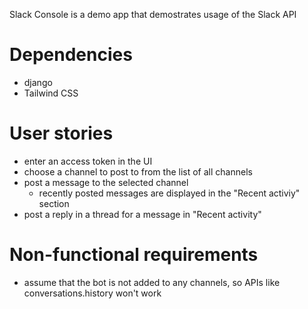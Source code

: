 Slack Console is a demo app that demostrates usage of the Slack API

# Dependencies

- django
- Tailwind CSS

# User stories

- enter an access token in the UI
- choose a channel to post to from the list of all channels
- post a message to the selected channel
  - recently posted messages are displayed in the "Recent activiy" section
- post a reply in a thread for a message in "Recent activity"

# Non-functional requirements

- assume that the bot is not added to any channels, so APIs like conversations.history won't work

